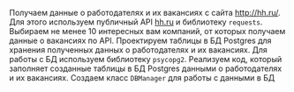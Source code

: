 Получаем данные о работодателях и их вакансиях с сайта http://hh.ru/. Для этого используем публичный API [hh.ru](http://hh.ru/) и библиотеку `requests`.
Выбираем не менее 10 интересных вам компаний, от которых получаем данные о вакансиях по API.
Проектируем таблицы в БД Postgres для хранения полученных данных о работодателях и их вакансиях. Для работы с БД используем библиотеку `psycopg2`.
Реализуем код, который заполняет созданные таблицы в БД Postgres данными о работодателях и их вакансиях.
Создаем класс `DBManager` для работы с данными в БД
